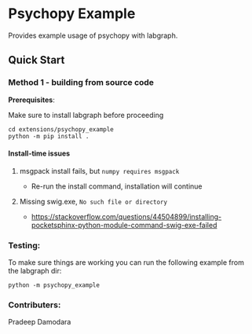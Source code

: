# Psychopy Example

Provides example usage of psychopy with labgraph.

## Quick Start

### Method 1 - building from source code

**Prerequisites**:

Make sure to install labgraph before proceeding

```
cd extensions/psychopy_example
python -m pip install .
```

#### Install-time issues
1. msgpack install fails, but `numpy requires msgpack`
   - Re-run the install command, installation will continue

2. Missing swig.exe, `No such file or directory`
   - https://stackoverflow.com/questions/44504899/installing-pocketsphinx-python-module-command-swig-exe-failed

### Testing:

To make sure things are working you can run the following example from the labgraph dir:
```
python -m psychopy_example
```

### Contributers:
Pradeep Damodara
